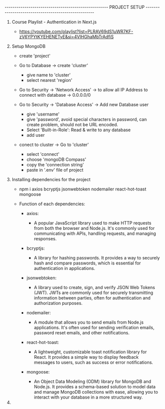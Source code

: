 ---------------------------------------------------- PROJECT SETUP ---------------------------------------------------- 

1. Course Playlist - Authentication in Next.js
    - https://youtube.com/playlist?list=PLRAV69dS1uWR7KF-zV6YPYtKYEHENETyE&si=4VlHGhaMbTrAdfiS

2. Setup MongoDB

    - create 'project'

    - Go to Database -> create 'cluster'
        - give name to 'cluster'
        - select nearest 'region'

    - Go to Security -> 'Network Access' -> to allow all IP Address to connect with database -> 0.0.0.0/0 

    - Go to Security -> 'Database Access' -> Add new Database user
        - give 'username'
        - give 'password', avoid special characters in password, can create problem, should not be URL encoded.
        - Select 'Built-in-Role': Read & write to any database
        - add user

    - conect to cluster -> Go to 'cluster'
        - select 'connect'
        - choose 'mongoDB Compass'
        - copy the 'connection string'
        - paste in '.env' file of project

3. Installing dependencies for the project
    - npm i axios bcryptjs jsonwebtoken nodemailer react-hot-toast mongoose

    - Function of each dependencies:

        - axios: 
            - A popular JavaScript library used to make HTTP requests from both the browser and Node.js. It's commonly used for communicating with APIs, handling requests, and managing responses.
        
        - bcryptjs:
            - A library for hashing passwords. It provides a way to securely hash and compare passwords, which is essential for authentication in applications.

        - jsonwebtoken:
            - A library used to create, sign, and verify JSON Web Tokens (JWT). JWTs are commonly used for securely transmitting information between parties, often for authentication and authorization purposes.

        - nodemailer:
            - A module that allows you to send emails from Node.js applications. It's often used for sending verification emails, password reset emails, and other notifications.

        - react-hot-toast:
            - A lightweight, customizable toast notification library for React. It provides a simple way to display feedback messages to users, such as success or error notifications.

        - mongoose:
            - An Object Data Modeling (ODM) library for MongoDB and Node.js. It provides a schema-based solution to model data and manage MongoDB collections with ease, allowing you to interact with your database in a more structured way.

4.